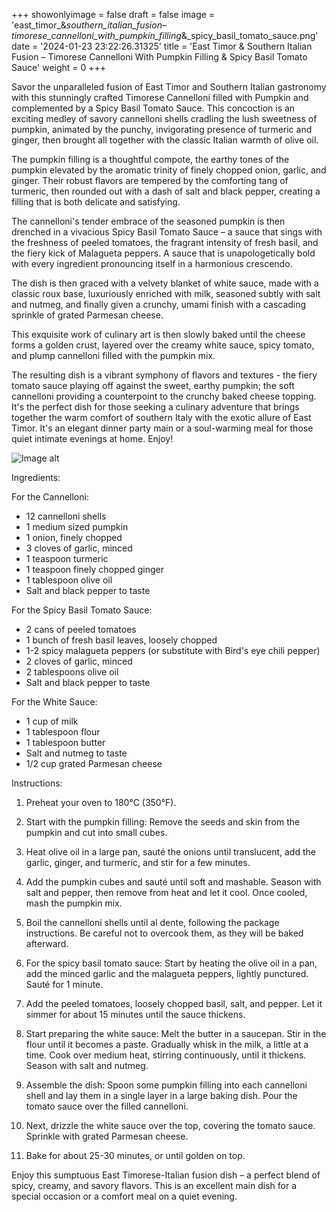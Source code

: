 +++ 
showonlyimage = false 
draft = false 
image = 'east_timor_&_southern_italian_fusion_–_timorese_cannelloni_with_pumpkin_filling_&_spicy_basil_tomato_sauce.png'
date = '2024-01-23 23:22:26.31325' 
title = 'East Timor & Southern Italian Fusion – Timorese Cannelloni With Pumpkin Filling & Spicy Basil Tomato Sauce' 
weight = 0
+++ 

<!--more-->

 
Savor the unparalleled fusion of East Timor and Southern Italian gastronomy with this stunningly crafted Timorese Cannelloni filled with Pumpkin and complemented by a Spicy Basil Tomato Sauce. This concoction is an exciting medley of savory cannelloni shells cradling the lush sweetness of pumpkin, animated by the punchy, invigorating presence of turmeric and ginger, then brought all together with the classic Italian warmth of olive oil. 

The pumpkin filling is a thoughtful compote, the earthy tones of the pumpkin elevated by the aromatic trinity of finely chopped onion, garlic, and ginger. Their robust flavors are tempered by the comforting tang of turmeric, then rounded out with a dash of salt and black pepper, creating a filling that is both delicate and satisfying.

The cannelloni's tender embrace of the seasoned pumpkin is then drenched in a vivacious Spicy Basil Tomato Sauce – a sauce that sings with the freshness of peeled tomatoes, the fragrant intensity of fresh basil, and the fiery kick of Malagueta peppers. A sauce that is unapologetically bold with every ingredient pronouncing itself in a harmonious crescendo.

The dish is then graced with a velvety blanket of white sauce, made with a classic roux base, luxuriously enriched with milk, seasoned subtly with salt and nutmeg, and finally given a crunchy, umami finish with a cascading sprinkle of grated Parmesan cheese. 

This exquisite work of culinary art is then slowly baked until the cheese forms a golden crust, layered over the creamy white sauce, spicy tomato, and plump cannelloni filled with the pumpkin mix.

The resulting dish is a vibrant symphony of flavors and textures - the fiery tomato sauce playing off against the sweet, earthy pumpkin; the soft cannelloni providing a counterpoint to the crunchy baked cheese topping. It's the perfect dish for those seeking a culinary adventure that brings together the warm comfort of southern Italy with the exotic allure of East Timor. It's an elegant dinner party main or a soul-warming meal for those quiet intimate evenings at home. Enjoy! 

![Image alt](/east_timor_&_southern_italian_fusion_–_timorese_cannelloni_with_pumpkin_filling_&_spicy_basil_tomato_sauce.png)

Ingredients: 

For the Cannelloni:
- 12 cannelloni shells
- 1 medium sized pumpkin
- 1 onion, finely chopped
- 3 cloves of garlic, minced
- 1 teaspoon turmeric
- 1 teaspoon finely chopped ginger
- 1 tablespoon olive oil
- Salt and black pepper to taste

For the Spicy Basil Tomato Sauce:
- 2 cans of peeled tomatoes
- 1 bunch of fresh basil leaves, loosely chopped
- 1-2 spicy malagueta peppers (or substitute with Bird's eye chili pepper)
- 2 cloves of garlic, minced
- 2 tablespoons olive oil
- Salt and black pepper to taste

For the White Sauce:
- 1 cup of milk
- 1 tablespoon flour
- 1 tablespoon butter
- Salt and nutmeg to taste
- 1/2 cup grated Parmesan cheese

Instructions:

1. Preheat your oven to 180°C (350°F).

2. Start with the pumpkin filling: Remove the seeds and skin from the pumpkin and cut into small cubes.

3. Heat olive oil in a large pan, sauté the onions until translucent, add the garlic, ginger, and turmeric, and stir for a few minutes.

4. Add the pumpkin cubes and sauté until soft and mashable. Season with salt and pepper, then remove from heat and let it cool. Once cooled, mash the pumpkin mix.

5. Boil the cannelloni shells until al dente, following the package instructions. Be careful not to overcook them, as they will be baked afterward.

6. For the spicy basil tomato sauce: Start by heating the olive oil in a pan, add the minced garlic and the malagueta peppers, lightly punctured. Sauté for 1 minute.

7. Add the peeled tomatoes, loosely chopped basil, salt, and pepper. Let it simmer for about 15 minutes until the sauce thickens.

8. Start preparing the white sauce: Melt the butter in a saucepan. Stir in the flour until it becomes a paste. Gradually whisk in the milk, a little at a time. Cook over medium heat, stirring continuously, until it thickens. Season with salt and nutmeg.

9. Assemble the dish: Spoon some pumpkin filling into each cannelloni shell and lay them in a single layer in a large baking dish. Pour the tomato sauce over the filled cannelloni.

10. Next, drizzle the white sauce over the top, covering the tomato sauce. Sprinkle with grated Parmesan cheese.

11. Bake for about 25-30 minutes, or until golden on top.

Enjoy this sumptuous East Timorese-Italian fusion dish – a perfect blend of spicy, creamy, and savory flavors. This is an excellent main dish for a special occasion or a comfort meal on a quiet evening.